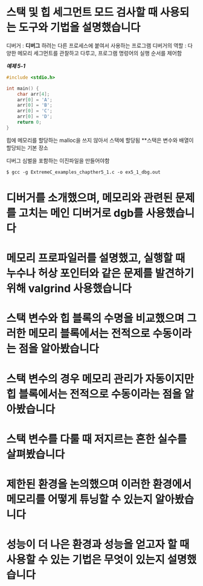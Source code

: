 # 스택 및 힙 세그먼트 모드 검사할 때 사용되는 도구와 기법을 설명했습니다

디버거 : **디버그** 하려는 다른 프로세스에 붙여서 사용하는 프로그램
디버거의 역할 : 다양한 메모리 세그먼트를 관찰하고 다루고, 프로그램 명렁어의 실행 순서를 제어함

***예제 5-1***
```c
#include <stdio.h>

int main() {
	char arr[4];
	arr[0] = 'A';
	arr[0] = 'B';
	arr[0] = 'C';
	arr[0] = 'D';
	return 0;
}


```

힙에 메모리를 할당하는 malloc을 쓰지 않아서 스택에 할당됨
**스택은 변수와 배열이 할당되는 기본 장소

디버그 심벌을 포함하는 이진파일을 만들어야함

`$ gcc -g ExtremeC_examples_chapther5_1.c -o ex5_1_dbg.out`



# 디버거를 소개했으며, 메모리와 관련된 문제를 고치는 메인 디버거로 dgb를 사용했습니다

# 메모리 프로파일러를 설명했고, 실행할 때 누수나 허상 포인터와 같은 문제를 발견하기 위해 valgrind 사용했습니다

# 스택 변수와 힙 블록의 수명을 비교했으며 그러한 메모리 블록에서는 전적으로 수동이라는 점을 알아봤습니다

# 스택 변수의 경우 메모리 관리가 자동이지만 힙 블록에서는 전적으로 수동이라는 점을 알아봤습니다

# 스택 변수를 다룰 때 저지르는 흔한 실수를 살펴봤습니다

# 제한된 환경을 논의했으며 이러한 환경에서 메모리를 어떻게 튜닝할 수 있는지 알아봤습니다

# 성능이 더 나은 환경과 성능을 얻고자 할 때 사용할 수 있는 기법은 무엇이 있는지 설명했습니다
